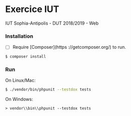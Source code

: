 
# Exercice IUT

IUT Sophia-Antipolis - DUT 2018/2019 - Web

### Installation

 - [ ] Require [Composer](https ://getcomposer.org/) to run.

```sh
$ composer install
```

### Run

On Linux/Mac:
```sh
$ ./vendor/bin/phpunit --testdox tests
```

On Windows:
```batch
> vendor\\bin\\phpunit --testdox tests
```